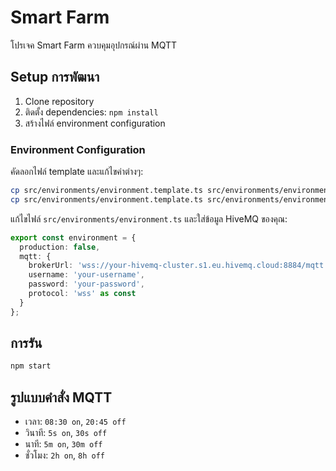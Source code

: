# Smart Farm

โปรเจค Smart Farm ควบคุมอุปกรณ์ผ่าน MQTT

## Setup การพัฒนา

1. Clone repository
2. ติดตั้ง dependencies: `npm install`
3. สร้างไฟล์ environment configuration

### Environment Configuration

คัดลอกไฟล์ template และแก้ไขค่าต่างๆ:

```bash
cp src/environments/environment.template.ts src/environments/environment.ts
cp src/environments/environment.template.ts src/environments/environment.prod.ts
```

แก้ไขไฟล์ `src/environments/environment.ts` และใส่ข้อมูล HiveMQ ของคุณ:

```typescript
export const environment = {
  production: false,
  mqtt: {
    brokerUrl: 'wss://your-hivemq-cluster.s1.eu.hivemq.cloud:8884/mqtt',
    username: 'your-username',
    password: 'your-password',
    protocol: 'wss' as const
  }
};
```

## การรัน

```bash
npm start
```

## รูปแบบคำสั่ง MQTT

- เวลา: `08:30 on`, `20:45 off`
- วินาที: `5s on`, `30s off`
- นาที: `5m on`, `30m off`
- ชั่วโมง: `2h on`, `8h off`
